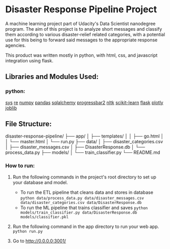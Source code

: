 # Disaster Response Pipeline Project
A machine learning project part of Udacity's Data Scientist nanodegree program.
The aim of this project is to analyze short messages and classify them according to various
disaster-relief related categories, with a potential use for this being to forward said messages
to the appropriate response agencies.

This product was written mostly in python, with html, css, and javascript integration using flask.

## Libraries and Modules Used:

### python:
[sys](https://docs.python.org/3/library/sys.html)
[re](https://docs.python.org/3/library/re.html?highlight=re#module-re)
[numpy](https://numpy.org/)
[pandas](https://pandas.pydata.org/)
[sqlalchemy](https://www.sqlalchemy.org/)
[progressbar2](https://pypi.org/project/progressbar2/)
[nltk](https://www.nltk.org/)
[scikit-learn](https://scikit-learn.org/stable/)
[flask](https://flask.palletsprojects.com/en/2.0.x/)
[plotly](https://plotly.com/)
[joblib](https://pypi.org/project/joblib/)


## File Structure:
disaster-response-pipeline/
├── app/
│   ├── templates/
│   │   ├── go.html
│   │   └── master.html
│   └── run.py
├── data/
│   ├── disaster_categories.csv
│   ├── disaster_messages.csv
│   ├── DisasterResponse.db
│   └── process_data.py
├── models/
│   └── train_classifier.py
└── README.md

### How to run:
1. Run the following commands in the project's root directory to set up your database and model.

    - To run the ETL pipeline that cleans data and stores in database
        `python data/process_data.py data/disaster_messages.csv data/disaster_categories.csv data/DisasterResponse.db`
    - To run the ML pipeline that trains classifier and saves
        `python models/train_classifier.py data/DisasterResponse.db models/classifier.pkl`

2. Run the following command in the app directory to run your web app.
    `python run.py`

3. Go to http://0.0.0.0:3001/
